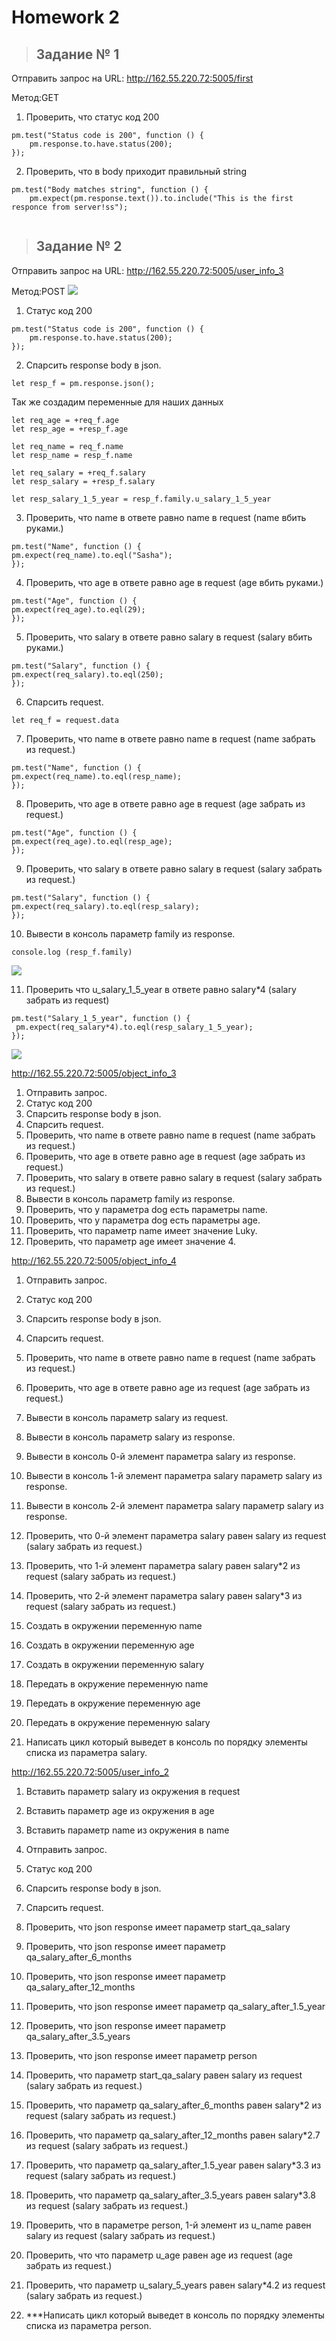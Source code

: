 # Homework 2


> ## Задание № 1

Отправить запрос на URL: http://162.55.220.72:5005/first

Метод:GET 

1. Проверить, что статус код 200 
```JS
pm.test("Status code is 200", function () {
    pm.response.to.have.status(200);
});
```
2. Проверить, что в body приходит правильный string 
```JS
pm.test("Body matches string", function () {
    pm.expect(pm.response.text()).to.include("This is the first responce from server!ss");
```
![]()

> ## Задание № 2

Отправить запрос на URL: http://162.55.220.72:5005/user_info_3

Метод:POST
![](https://github.com/Sawa-solo/Postman/blob/0f58df8bf927d8f25d72a65487ef986d891bd15e/screens/key-value%20user_info_3.png)
1. Статус код 200
```JS
pm.test("Status code is 200", function () {
    pm.response.to.have.status(200);
});
```
2. Спарсить response body в json. 

```JS
let resp_f = pm.response.json();
```
Так же создадим переменные для наших данных

```JS
let req_age = +req_f.age
let resp_age = +resp_f.age

let req_name = req_f.name
let resp_name = resp_f.name 

let req_salary = +req_f.salary
let resp_salary = +resp_f.salary

let resp_salary_1_5_year = resp_f.family.u_salary_1_5_year
```

3. Проверить, что name в ответе равно name в request (name вбить руками.)
```JS
pm.test("Name", function () {
pm.expect(req_name).to.eql("Sasha");
});
```

4. Проверить, что age в ответе равно age в request (age вбить руками.)
```JS
pm.test("Age", function () {
pm.expect(req_age).to.eql(29);
});
```

5. Проверить, что salary в ответе равно salary в request (salary вбить руками.)
```JS
pm.test("Salary", function () {
pm.expect(req_salary).to.eql(250);
});
```

6. Спарсить request.
```JS
let req_f = request.data
```

7. Проверить, что name в ответе равно name в request (name забрать из request.)
```JS
pm.test("Name", function () {
pm.expect(req_name).to.eql(resp_name);
});
```

8. Проверить, что age в ответе равно age в request (age забрать из request.)
```JS
pm.test("Age", function () {
pm.expect(req_age).to.eql(resp_age);
});
```

9. Проверить, что salary в ответе равно salary в request (salary забрать из request.)
```JS
pm.test("Salary", function () {
pm.expect(req_salary).to.eql(resp_salary);
});
```

10. Вывести в консоль параметр family из response.
```JS
console.log (resp_f.family)
```

![](https://github.com/Sawa-solo/Postman/blob/0f58df8bf927d8f25d72a65487ef986d891bd15e/screens/console%20user_info_3.png)

11. Проверить что u_salary_1_5_year в ответе равно salary*4 (salary забрать из request)
```JS
pm.test("Salary_1_5_year", function () {
 pm.expect(req_salary*4).to.eql(resp_salary_1_5_year);
});
```
![](https://github.com/Sawa-solo/Postman/blob/0f58df8bf927d8f25d72a65487ef986d891bd15e/screens/tests%20pass%20user_info_3.png)



http://162.55.220.72:5005/object_info_3
1. Отправить запрос.
2. Статус код 200
3. Спарсить response body в json.
4. Спарсить request.
5. Проверить, что name в ответе равно name в request (name забрать из request.)
6. Проверить, что age в ответе равно age в request (age забрать из request.)
7. Проверить, что salary в ответе равно salary в request (salary забрать из request.)
8. Вывести в консоль параметр family из response.
9. Проверить, что у параметра dog есть параметры name.
10. Проверить, что у параметра dog есть параметры age.
11. Проверить, что параметр name имеет значение Luky.
12. Проверить, что параметр age имеет значение 4.


http://162.55.220.72:5005/object_info_4
1. Отправить запрос.
2. Статус код 200
3. Спарсить response body в json.
4. Спарсить request.
5. Проверить, что name в ответе равно name в request (name забрать из request.)
6. Проверить, что age в ответе равно age из request (age забрать из request.)
7. Вывести в консоль параметр salary из request.
8. Вывести в консоль параметр salary из response.
9. Вывести в консоль 0-й элемент параметра salary из response.
10. Вывести в консоль 1-й элемент параметра salary параметр salary из response.
11. Вывести в консоль 2-й элемент параметра salary параметр salary из response.
12. Проверить, что 0-й элемент параметра salary равен salary из request (salary забрать из request.)
13. Проверить, что 1-й элемент параметра salary равен salary*2 из request (salary забрать из request.)
14. Проверить, что 2-й элемент параметра salary равен salary*3 из request (salary забрать из request.)

15. Создать в окружении переменную name
16. Создать в окружении переменную age
17. Создать в окружении переменную salary

18. Передать в окружение переменную name
19. Передать в окружение переменную age
20. Передать в окружение переменную salary

21. Написать цикл который выведет в консоль по порядку элементы списка из параметра salary.

http://162.55.220.72:5005/user_info_2
1. Вставить параметр salary из окружения в request
2. Вставить параметр age из окружения в age
3. Вставить параметр name из окружения в name
4. Отправить запрос.
5. Статус код 200
6. Спарсить response body в json.
7. Спарсить request.

8. Проверить, что json response имеет параметр start_qa_salary
9. Проверить, что json response имеет параметр qa_salary_after_6_months
10. Проверить, что json response имеет параметр qa_salary_after_12_months
11. Проверить, что json response имеет параметр qa_salary_after_1.5_year
12. Проверить, что json response имеет параметр qa_salary_after_3.5_years
13. Проверить, что json response имеет параметр person

14. Проверить, что параметр start_qa_salary равен salary из request (salary забрать из request.)
15. Проверить, что параметр qa_salary_after_6_months равен salary*2 из request (salary забрать из request.)
16. Проверить, что параметр qa_salary_after_12_months равен salary*2.7 из request (salary забрать из request.)

17. Проверить, что параметр qa_salary_after_1.5_year равен salary*3.3 из request (salary забрать из request.)
18. Проверить, что параметр qa_salary_after_3.5_years равен salary*3.8 из request (salary забрать из request.)

19. Проверить, что в параметре person, 1-й элемент из u_name равен salary из request (salary забрать из request.)
20. Проверить, что что параметр u_age равен age из request (age забрать из request.)
21. Проверить, что параметр u_salary_5_years равен salary*4.2 из request (salary забрать из request.)


22. ***Написать цикл который выведет в консоль по порядку элементы списка из параметра person.
